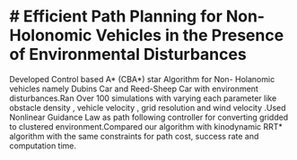 

# # Efficient Path Planning for Non-Holonomic Vehicles in the Presence of Environmental Disturbances

Developed Control based A* (CBA*) star Algorithm for Non- Holanomic vehicles namely Dubins Car and Reed-Sheep Car with environment disturbances.Ran Over 100 simulations with varying each parameter like obstacle density , vehicle velocity , grid resolution and wind
velocity .Used Nonlinear Guidance Law as path following controller for converting gridded to clustered environment.Compared our algorithm with kinodynamic RRT* algorithm with the same constraints for path cost, success rate and computation time.


